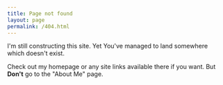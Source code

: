```yaml
---
title: Page not found
layout: page
permalink: /404.html
---
```


I'm still constructing this site. Yet You've managed to land somewhere which doesn't exist.  
  
Check out my homepage or any site links available there if you want. But **Don't** go to the "About Me" page.
